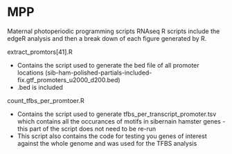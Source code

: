 # MPP
Maternal photoperiodic programming scripts
RNAseq R scripts include the edgeR analysis and then a break down of each figure generated by R.

extract_promtors[41].R 
- Contains the script used to generate the bed file of all promoter locations (sib-ham-polished-partials-included-fix.gtf_promoters_u2000_d200.bed)
- .bed is included

count_tfbs_per_promtoer.R
- Contains the script used to generate tfbs_per_transcript_promoter.tsv which contains all the occurances of motifs in sibernain hamster genes - this part of the script does not need to be re-run
- This script also contains the code for testing you genes of interest against the whole genome and was used for the TFBS analysis
